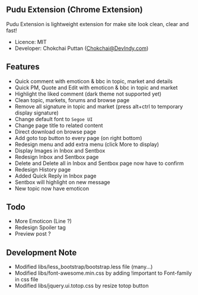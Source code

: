 Pudu Extension (Chrome Extension)
---------------------------------
Pudu Extension is lightweight extension for make site look clean, clear and fast!

- Licence: MIT
- Developer: Chokchai Puttan (<Chokchai@DevIndy.com>)

Features
--------

- Quick comment with emoticon & bbc in topic, market and details
- Quick PM, Quote and Edit with emoticon & bbc in topic and market
- Highlight the liked comment (dark theme not supported yet)
- Clean topic, markets, forums and browse page
- Remove all signature in topic and market (press alt+ctrl to temporary display signature)
- Change default font to `Segoe UI`
- Change page title to related content
- Direct download on browse page
- Add goto top button to every page (on right bottom)
- Redesign menu and add extra menu (click More to display)
- Display Images in Inbox and Sentbox
- Redesign Inbox and Sentbox page
- Delete and Delete all in Inbox and Sentbox page now have to confirm
- Redesign History page
- Added Quick Reply in Inbox page
- Sentbox will highlight on new message
- New topic now have emoticon

Todo
----

- More Emoticon (Line ?)
- Redesign Spoiler tag
- Preview post ?

Development Note
----------------

- Modified libs/less_bootstrap/bootstrap.less file (many...)
- Modified libs/font-awesome.min.css by adding !important to Font-family in css file
- Modified libs/jquery.ui.totop.css by resize totop button